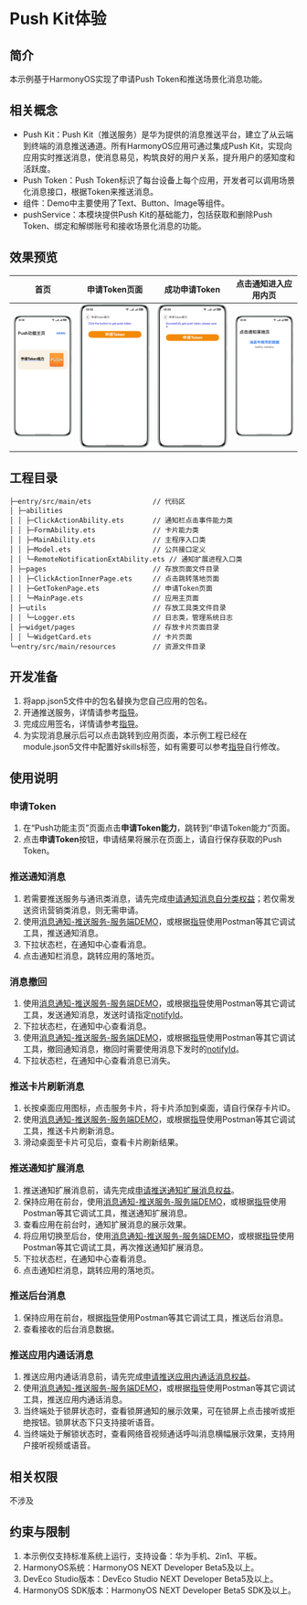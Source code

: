 # Push Kit体验

## 简介
本示例基于HarmonyOS实现了申请Push Token和推送场景化消息功能。


## 相关概念
- Push Kit：Push Kit（推送服务）是华为提供的消息推送平台，建立了从云端到终端的消息推送通道。所有HarmonyOS应用可通过集成Push Kit，实现向应用实时推送消息，使消息易见，构筑良好的用户关系，提升用户的感知度和活跃度。
- Push Token：Push Token标识了每台设备上每个应用，开发者可以调用场景化消息接口，根据Token来推送消息。
- 组件：Demo中主要使用了Text、Button、Image等组件。
- pushService：本模块提供Push Kit的基础能力，包括获取和删除Push Token、绑定和解绑账号和接收场景化消息的功能。

## 效果预览
| 首页                                                           | 申请Token页面                                            | 成功申请Token                                           | 点击通知进入应用内页                                                |
|--------------------------------------------------------------|------------------------------------------------------|-----------------------------------------------------|-----------------------------------------------------------|
| <img src="./screenshots/clickLandingPage.png" width="300px"> | <img src="./screenshots/getToken.png" width="300px"> | <img src="./screenshots/success.png" width="300px"> | <img src="./screenshots/extendedToast.png" width="300px"> |

## 工程目录

```
├─entry/src/main/ets               // 代码区  
│ ├─abilities
│ │ ├─ClickActionAbility.ets       // 通知栏点击事件能力类
│ │ ├─FormAbility.ets              // 卡片能力类
│ │ ├─MainAbility.ets              // 主程序入口类
│ │ ├─Model.ets                    // 公共接口定义
│ │ └─RemoteNotificationExtAbility.ets // 通知扩展进程入口类
│ ├─pages                          // 存放页面文件目录                
│ │ ├─ClickActionInnerPage.ets     // 点击跳转落地页面            
│ │ ├─GetTokenPage.ets             // 申请Token页面
│ │ └─MainPage.ets                 // 应用主页面
│ ├─utils                          // 存放工具类文件目录
│ │ └─Logger.ets                   // 日志类，管理系统日志
│ ├─widget/pages                   // 存放卡片页面目录
│ │ └─WidgetCard.ets               // 卡片页面
└─entry/src/main/resources         // 资源文件目录
```

## 开发准备
1. 将app.json5文件中的包名替换为您自己应用的包名。
2. 开通推送服务，详情请参考[指导](https://developer.huawei.com/consumer/cn/doc/harmonyos-guides/push-config-setting#section13206419341)。
3. 完成应用签名，详情请参考[指导](https://developer.huawei.com/consumer/cn/doc/harmonyos-guides/ide-signing)。
4. 为实现消息展示后可以点击跳转到应用页面，本示例工程已经在module.json5文件中配置好skills标签，如有需要可以参考[指导](https://developer.huawei.com/consumer/cn/doc/harmonyos-guides/push-send-alert#section697519219136)自行修改。

## 使用说明
### 申请Token
1. 在“Push功能主页”页面点击**申请Token能力**，跳转到“申请Token能力”页面。
2. 点击**申请Token**按钮，申请结果将展示在页面上，请自行保存获取的Push Token。

### 推送通知消息
1. 若需要推送服务与通讯类消息，请先完成[申请通知消息自分类权益](https://developer.huawei.com/consumer/cn/doc/harmonyos-guides/push-apply-right#section16708911111611)；若仅需发送资讯营销类消息，则无需申请。
2. 使用[消息通知-推送服务-服务端DEMO](https://gitee.com/harmonyos_samples/push-kit_-sample-code_-server-demo_-java)，或根据[指导](https://developer.huawei.com/consumer/cn/doc/harmonyos-guides/push-send-alert)使用Postman等其它调试工具，推送通知消息。
3. 下拉状态栏，在通知中心查看消息。
4. 点击通知栏消息，跳转应用的落地页。

### 消息撤回
1. 使用[消息通知-推送服务-服务端DEMO](https://gitee.com/harmonyos_samples/push-kit_-sample-code_-server-demo_-java)，或根据[指导](https://developer.huawei.com/consumer/cn/doc/harmonyos-guides/push-send-alert)使用Postman等其它调试工具，发送通知消息，发送时请指定[notifyId](https://developer.huawei.com/consumer/cn/doc/harmonyos-references/push-scenariozed-api-request-param#section17371529101117)。
2. 下拉状态栏，在通知中心查看消息。
3. 使用[消息通知-推送服务-服务端DEMO](https://gitee.com/harmonyos_samples/push-kit_-sample-code_-server-demo_-java)，或根据[指导](https://developer.huawei.com/consumer/cn/doc/harmonyos-guides/push-revoke-alert)使用Postman等其它调试工具，撤回通知消息，撤回时需要使用消息下发时的[notifyId](https://developer.huawei.com/consumer/cn/doc/harmonyos-references/push-msg-revoke#section166472121113)。
4. 下拉状态栏，在通知中心查看消息已消失。

### 推送卡片刷新消息
1. 长按桌面应用图标，点击服务卡片，将卡片添加到桌面，请自行保存卡片ID。
2. 使用[消息通知-推送服务-服务端DEMO](https://gitee.com/harmonyos_samples/push-kit_-sample-code_-server-demo_-java)，或根据[指导](https://developer.huawei.com/consumer/cn/doc/harmonyos-guides/push-form-update)使用Postman等其它调试工具，推送卡片刷新消息。
3. 滑动桌面至卡片可见后，查看卡片刷新结果。

### 推送通知扩展消息
1. 推送通知扩展消息前，请先完成[申请推送通知扩展消息权益](https://developer.huawei.com/consumer/cn/doc/harmonyos-guides/push-apply-right#section159981112245)。
2. 保持应用在前台，使用[消息通知-推送服务-服务端DEMO](https://gitee.com/harmonyos_samples/push-kit_-sample-code_-server-demo_-java)，或根据[指导](https://developer.huawei.com/consumer/cn/doc/harmonyos-guides/push-send-extend-noti)使用Postman等其它调试工具，推送通知扩展消息。
3. 查看应用在前台时，通知扩展消息的展示效果。
4. 将应用切换至后台，使用[消息通知-推送服务-服务端DEMO](https://gitee.com/harmonyos_samples/push-kit_-sample-code_-server-demo_-java)，或根据[指导](https://developer.huawei.com/consumer/cn/doc/harmonyos-guides/push-send-extend-noti)使用Postman等其它调试工具，再次推送通知扩展消息。
5. 下拉状态栏，在通知中心查看消息。
6. 点击通知栏消息，跳转应用的落地页。

### 推送后台消息
1. 保持应用在前台，根据[指导](https://developer.huawei.com/consumer/cn/doc/harmonyos-guides/push-background)使用Postman等其它调试工具，推送后台消息。
2. 查看接收的后台消息数据。

### 推送应用内通话消息
1. 推送应用内通话消息前，请先完成[申请推送应用内通话消息权益](https://developer.huawei.com/consumer/cn/doc/harmonyos-guides/push-apply-right#section7291115452410)。
2. 使用[消息通知-推送服务-服务端DEMO](https://gitee.com/harmonyos_samples/push-kit_-sample-code_-server-demo_-java)，或根据[指导](https://developer.huawei.com/consumer/cn/doc/harmonyos-guides/push-voip)使用Postman等其它调试工具，推送应用内通话消息。
3. 当终端处于锁屏状态时，查看锁屏通知的展示效果，可在锁屏上点击接听或拒绝按钮。锁屏状态下只支持接听语音。
4. 当终端处于解锁状态时，查看网络音视频通话呼叫消息横幅展示效果，支持用户接听视频或语音。

## 相关权限
不涉及

## 约束与限制
1. 本示例仅支持标准系统上运行，支持设备：华为手机、2in1、平板。
2. HarmonyOS系统：HarmonyOS NEXT Developer Beta5及以上。
3. DevEco Studio版本：DevEco Studio NEXT Developer Beta5及以上。
4. HarmonyOS SDK版本：HarmonyOS NEXT Developer Beta5 SDK及以上。